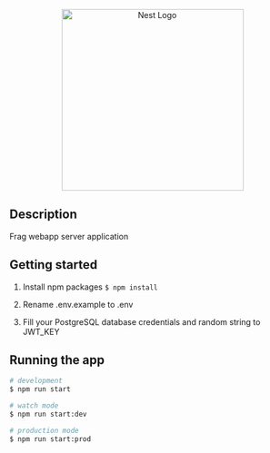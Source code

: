 <p align="center">
  <a href="http://nestjs.com/" target="blank"><img src="https://nestjs.com/img/logo_text.svg" width="320" alt="Nest Logo" /></a>
</p>

[travis-image]: https://api.travis-ci.org/nestjs/nest.svg?branch=master
[travis-url]: https://travis-ci.org/nestjs/nest
[linux-image]: https://img.shields.io/travis/nestjs/nest/master.svg?label=linux
[linux-url]: https://travis-ci.org/nestjs/nest

## Description
Frag webapp server application

## Getting started
1. Install npm packages ```$ npm install```

2. Rename .env.example to .env
3. Fill your PostgreSQL database credentials and random string to JWT_KEY

## Running the app

```bash
# development
$ npm run start

# watch mode
$ npm run start:dev

# production mode
$ npm run start:prod
```
